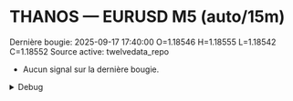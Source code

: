 # THANOS — EURUSD M5 (auto/15m)
Dernière bougie: 2025-09-17 17:40:00  O=1.18546  H=1.18555  L=1.18542  C=1.18552
Source active: twelvedata_repo

- Aucun signal sur la dernière bougie.

<details><summary>Debug</summary>

- TD_API_KEY manquant.

</details>